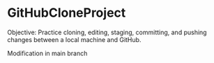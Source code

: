 # GitHubCloneProject

Objective: Practice cloning, editing, staging, committing, and pushing changes between a local machine and GitHub.

Modification in main branch

